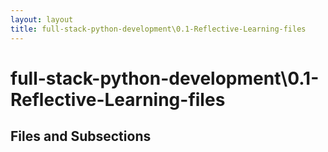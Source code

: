 ```yaml
---
layout: layout
title: full-stack-python-development\0.1-Reflective-Learning-files
---
```


# full-stack-python-development\0.1-Reflective-Learning-files

## Files and Subsections


